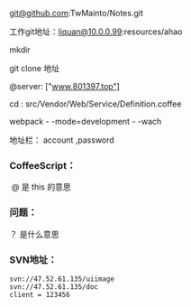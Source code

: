git@github.com:TwMainto/Notes.git

工作git地址：liquan@10.0.0.99:resources/ahao

mkdir

git clone 地址

@server: ["www.801397.top"]

cd : src/Vendor/Web/Service/Definition.coffee

webpack  - -mode=development - -wach

地址栏： account ,password

### CoffeeScript：

​	@ 是 this 的意思

### 问题：

？ 是什么意思

### SVN地址：

```
svn://47.52.61.135/uiimage
svn://47.52.61.135/doc
client = 123456
```

